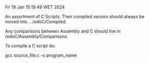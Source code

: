 Fri 19 Jan 15:19:49 WET 2024

An assortment of C Scripts. Their compiled version should always be moved into .../edoC/Compiled.

Any comparisons between Assembly and C should live in /edoC/Assembly/Comparisons.

To compile a C script do:

gcc source_file.c -o program_name
